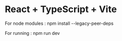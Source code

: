 # React + TypeScript + Vite

For node modules : npm install --legacy-peer-deps


For running : npm run dev

